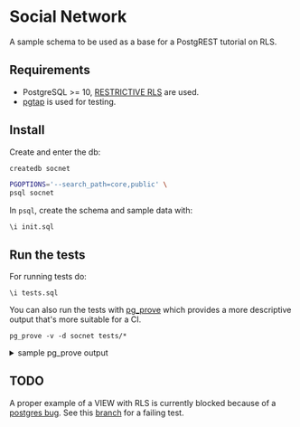 # Social Network

A sample schema to be used as a base for a PostgREST tutorial on RLS.

## Requirements

- PostgreSQL >= 10, [RESTRICTIVE RLS](https://www.postgresql.org/docs/10/sql-createpolicy.html) are used.
- [pgtap](https://github.com/theory/pgtap) is used for testing.

## Install

Create and enter the db:

```bash
createdb socnet

PGOPTIONS='--search_path=core,public' \
psql socnet
```

In `psql`, create the schema and sample data with:

```postgres
\i init.sql
```

## Run the tests

For running tests do:

```postgres
\i tests.sql
```

You can also run the tests with [pg_prove](https://pgtap.org/pg_prove.html) which provides a more descriptive output that's more suitable for a CI.

```
pg_prove -v -d socnet tests/*
```

<details>
<summary>sample pg_prove output</summary>
<pre>
tests/anons.sql ..........
=====
users
=====
ok 1 - anon can see all users
=============
users_details
=============
ok 2 - anon can only see users public details
====================
users_details_access
====================
ok 3 - anon cannot see any users_details_access
========
comments
========
ok 4 - anon can see the comments of a public post
=====
posts
=====
when audience=friends
=====================
ok 5 - anon cannot see the post
when audience=friends of friends
================================
ok 6 - anon cannot see the post
when audience=public
=====================
ok 7 - anon can see the user post
when audience=whitelist
=======================
ok 8 - anon cannot see the user post
when audience=blacklist
=======================
ok 9 - anon cannot see the user post
when audience=personal
======================
ok 10 - anon cannot see the user post
============
posts_access
============
ok 11 - anon cannot see any posts_access
===========
friendships
===========
ok 12 - anon cannot see any friendships
1..12
ok
tests/comments.sql .......
============
comments RLS
============
ok 1 - an user cannot see the comments of a post he cannot see
ok 2 - an user can insert comment from himself
ok 3 - an user cannot insert a comment for other user
ok 4 - an user can update a comment he owns
ok 5 - an user cannot update other user comment
ok 6 - an user can delete his own comment
ok 7 - an user cannot delete other user comment
1..7
ok
tests/friendships.sql ....
=======================
friendships constraints
=======================
ok 1 - An user cannot send a friend request to himself
ok 2 - There can only be a friendship between two users
ok 3 - There can only be a friendship between two users
ok 4 - Cannot block without adding a blockee_id
ok 5 - blockee_id can only be one of the users in the friendship
ok 6 - accepted status cannot go back to pending
ok 7 - blocked status cannot go back to pending
===============
friendships rls
===============
ok 8 - an user cannot create friendships for other users
ok 9 - an user can create friendships he is part of
ok 10 - an user can delete friendships he is part of
ok 11 - an user cannot delete friendships he is not a part of
1..11
ok
tests/posts.sql ..........
========================
posts_access constraints
========================
ok 1 - There can only be one post whitelist entry for a friend
ok 2 - There can only be one post blacklist entry for a friend
================
posts_access rls
================
ok 3 - an user can only see posts_access which he is a part of
ok 4 - an user cannot include himself in the whitelist of a post he does not own
ok 5 - an user cannot include others on a whitelist of a post he does not own
ok 6 - post owner can include friends in the post whitelist
ok 7 - post owner cannot include non-friends in the post whitelist
ok 8 - blacklisted user cannot delete himself from the blacklist
=========
posts RLS
=========
ok 9 - An user cannot create a post in the name of another user
ok 10 - Post owner can create a post in its name successfully
ok 11 - user cannot delete posts that belong to other users
when audience=friends
=====================
ok 12 - the creator can see its post
ok 13 - friends can see the post
ok 14 - non-friends cannot see the post
when audience=friends of friends
================================
ok 15 - friends of friends can see the post
ok 16 - friends can see the post
when audience=personal
======================
ok 17 - only the creator can see its post
ok 18 - friends cannot see the user post
ok 19 - non-friends cannot see the user post
when audience=public
=====================
ok 20 - the creator can see its own post
ok 21 - friends can see the user post
ok 22 - non-friends can see the user post
when audience=whitelist
=======================
ok 23 - the creator can see its own post
ok 24 - some friends can see the user post
ok 25 - some friends cannot see the user post
ok 26 - non-friends cannot see the user post
when audience=blacklist
=======================
ok 27 - the creator can see its own post
ok 28 - non blacklisted friends can see the user post
ok 29 - blacklisted friends cannnot see the user post
ok 30 - non-friends cannot see the user post
1..30
ok
tests/users_blocked.sql ..
=========
users rls
=========
ok 1 - blockee cannot see the users that blocked him
ok 2 - blocker can see blocked users
ok 3 - blocker can see blocked users
========================
users_details_access rls
========================
ok 4 - blockee cannot see users_details_access from a blocker
=================
users_details rls
=================
ok 5 - blocked user cannot see the public users_details of a blocker
ok 6 - friends of friends which are blocked cannot see the users details
=========
posts rls
=========
ok 7 - blocked friends of friends cannot see the post
ok 8 - blocked user cannot see the public post of a blocker
================
posts_access rls
================
ok 9 - blockee cannot see posts_access from a blocker
============
comments rls
============
ok 10 - a blockee cannot see the comments of a blocker, even if the post is public
ok 11 - a blocker can see the blockee comments
===============
friendships rls
===============
ok 12 - the blockee cannot see blocked friendships
ok 13 - the blockee cannot modify blocked friendships
ok 14 - the blockee cannot delete blocked friendships
ok 15 - the blocker can update blocked status
ok 16 - the blockee_id was set to null
1..16
ok
tests/users.sql ..........
========================
users_details_access rls
========================
ok 1 - an user can only see users_details_access which he is a part of
ok 2 - an user cannot include himself in the whitelist of another user details
ok 3 - an user cannot include others on a whitelist of another user details
ok 4 - user details owner can include friends in the whitelist
ok 5 - a blacklisted user cannot remove himself from the blacklist
=========================
users_details constraints
=========================
ok 6 - Must insert a valid email
ok 7 - Must insert a valid phone
=================
users_details rls
=================
when audience=public
=====================
ok 8 - the user can see its own public details
ok 9 - friends can see the user public details
ok 10 - non-friends can see the user public details
when audience=friends
=====================
ok 11 - friends can see the users details
ok 12 - non-friends cannot see the users details
when audience=friends of friends
================================
ok 13 - friends of friends can see the users details
ok 14 - friends of friends can see the users details
when audience=friends_whitelist
===============================
ok 15 - whitelisted friend can see the users details
ok 16 - whitelisted friend can see the users details
ok 17 - non-whitelisted friend cannot see the users details
when audience=friends_blacklist
===============================
ok 18 - blacklisted friend cannot see the users details
ok 19 - non-blacklisted friend can see the users details
when audience=personal
======================
ok 20 - only the same user can see its details
ok 21 - other users cannot see the user details
1..21
ok
All tests successful.
Files=6, Tests=97,  0 wallclock secs ( 0.02 usr  0.01 sys +  0.01 cusr  0.00 csys =  0.04 CPU)
Result: PASS
</pre>
</details>

## TODO

A proper example of a VIEW with RLS is currently blocked because of a [postgres bug](https://www.postgresql.org/message-id/15708-d65cab2ce9b1717a@postgresql.org).
See this [branch](https://github.com/steve-chavez/socnet/tree/view-rls) for a failing test.
